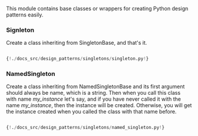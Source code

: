 This module contains base classes or wrappers for creating Python design patterns easily.

### Signleton

Create a class inheriting from SingletonBase, and that's it.

```python

{!./docs_src/design_patterns/singletons/singleton.py!}

```

### NamedSingleton

Create a class inheriting from NamedSingletonBase and its first argument should always be name, which is a string. Then when you call this class with name *my_instance* let's say, and if you have never called it with the name *my_instance*, then the instance will be created. Otherwise, you will get the instance created when you called the class with that name before. 

```python

{!./docs_src/design_patterns/singletons/named_singleton.py!}

```